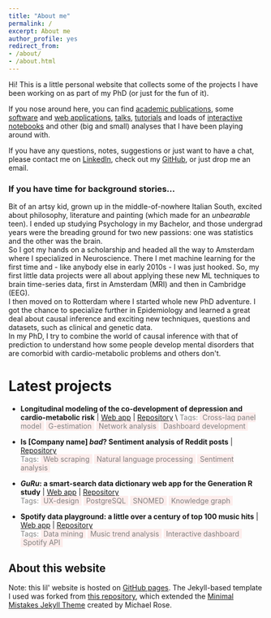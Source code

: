 ```yaml
---
title: "About me"
permalink: /
excerpt: About me
author_profile: yes
redirect_from:
- /about/
- /about.html
---
```


Hi! This is a little personal website that collects some of the projects I have been working on as part of my PhD (or just
for the fun of it).

If you nose around here, you can find [academic publications](/publications/), some [software](/software/) and [web applications](/software/), 
[talks](/talks/), [tutorials](/talks/) and loads of [interactive notebooks](/portfolio/) and other (big and small) analyses that I have been 
playing around with.

If you have any questions, notes, suggestions or just want to have a chat, please contact me on 
[LinkedIn](https://www.linkedin.com/in/serena-defina-684378183/), check out my [GitHub](https://github.com/SereDef), or just drop me 
an email. 

### If you have time for background stories...
Bit of an artsy kid, grown up in the middle-of-nowhere Italian South, excited about philosophy, literature and painting 
(which made for an _unbearable_ teen). 
I ended up studying Psychology in my Bachelor, and those undergrad years were the breading ground for two new passions: 
one was statistics and the other was the brain. \
So I got my hands on a scholarship and headed all the way to Amsterdam where I specialized in Neuroscience. There I met 
machine learning for the first time and - like anybody else in early 2010s - I was just hooked. So, my first little data projects
were all about applying these new ML techniques to brain time-series data, first in Amsterdam (MRI) and then in Cambridge (EEG). \
I then moved on to Rotterdam where I started whole new PhD adventure. I got the chance to specialize further in Epidemiology and learned 
a great deal about causal inference and exciting new techniques, questions and datasets, such as clinical and genetic data. \
In my PhD, I try to combine the world of causal inference with that of prediction to understand how some people develop mental 
disorders that are comorbid with cardio-metabolic problems and others don't.

Latest projects
======

- **Longitudinal modeling of the co-development of depression and cardio-metabolic risk** \|
  [Web app](https://longit-comorbidity.onrender.com) \| 
  [Repository](https://github.com/SereDef/comorb-longit-project) \\
  <mark style="padding:1px 0px; background-color:white; color:grey"> Tags: </mark> 
  <mark style="padding:1px 5px; background-color:#fdedec; color:grey"> Cross-lag panel model</mark> 
  <mark style="padding:1px 5px; background-color:#fdedec; color:grey"> G-estimation</mark> 
  <mark style="padding:1px 5px; background-color:#fdedec; color:grey"> Network analysis</mark> 
  <mark style="padding:1px 5px; background-color:#fdedec; color:grey"> Dashboard development</mark> 

- **Is [Company name] _bad_? Sentiment analysis of Reddit posts** \| 
  [Repository]() \
  <mark style="padding:1px 0px; background-color:white; color:grey"> Tags: </mark> 
  <mark style="padding:1px 5px; background-color:#fdedec; color:grey"> Web scraping</mark> 
  <mark style="padding:1px 5px; background-color:#fdedec; color:grey"> Natural language processing</mark> 
  <mark style="padding:1px 5px; background-color:#fdedec; color:grey"> Sentiment analysis</mark> 

- **_GuRu_: a smart-search data dictionary web app for the Generation R study** \| 
  [Web app]() \| [Repository]() \
  <mark style="padding:1px 0px; background-color:white; color:grey"> Tags: </mark> 
  <mark style="padding:1px 5px; background-color:#fdedec; color:grey"> UX-design</mark> 
  <mark style="padding:1px 5px; background-color:#fdedec; color:grey"> PostgreSQL</mark> 
  <mark style="padding:1px 5px; background-color:#fdedec; color:grey"> SNOMED</mark> 
  <mark style="padding:1px 5px; background-color:#fdedec; color:grey"> Knowledge graph</mark>
  
- **Spotify data playground: a little over a century of top 100 music hits** \| [Web app]() \| [Repository]() \
  <mark style="padding:1px 0px; background-color:white; color:grey"> Tags: </mark> 
  <mark style="padding:1px 5px; background-color:#fdedec; color:grey"> Data mining</mark> 
  <mark style="padding:1px 5px; background-color:#fdedec; color:grey"> Music trend analysis</mark> 
  <mark style="padding:1px 5px; background-color:#fdedec; color:grey"> Interactive dashboard</mark> 
  <mark style="padding:1px 5px; background-color:#fdedec; color:grey"> Spotify API</mark>


About this website
------

Note: this lil' website is hosted on [GitHub pages](https://pages.github.com). The Jekyll-based template I used was forked 
from [this repository](https://github.com/academicpages/academicpages.github.io), which extended the
[Minimal Mistakes Jekyll Theme](https://mmistakes.github.io/minimal-mistakes/) created by Michael Rose.
